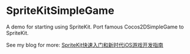 SpriteKitSimpleGame
===================

A demo for starting using SpriteKit. Port famous Cocos2DSimpleGame to SpriteKit.

See my blog for more: [SpriteKit快速入门和新时代iOS游戏开发指南](http://onevcat.com/2013/06/sprite-kit-start/)